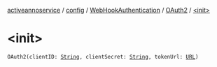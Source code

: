 [activeannoservice](../../../index.md) / [config](../../index.md) / [WebHookAuthentication](../index.md) / [OAuth2](index.md) / [&lt;init&gt;](./-init-.md)

# &lt;init&gt;

`OAuth2(clientID: `[`String`](https://kotlinlang.org/api/latest/jvm/stdlib/kotlin/-string/index.html)`, clientSecret: `[`String`](https://kotlinlang.org/api/latest/jvm/stdlib/kotlin/-string/index.html)`, tokenUrl: `[`URL`](https://docs.oracle.com/javase/6/docs/api/java/net/URL.html)`)`